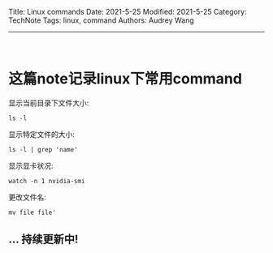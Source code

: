 Title: Linux commands
Date: 2021-5-25
Modified: 2021-5-25
Category: TechNote
Tags: linux, command
Authors: Audrey Wang

---

<br />

# 这篇note记录linux下常用command
显示当前目录下文件大小:
```text
ls -l
```

显示特定文件的大小:
```text
ls -l | grep 'name'
```

显示显卡状况:
```text
watch -n 1 nvidia-smi
```

更改文件名:
```text
mv file file'
```

## ... 持续更新中!
